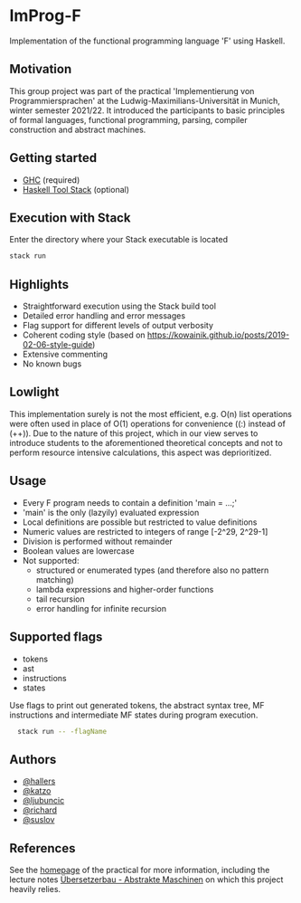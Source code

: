 # ImProg-F

Implementation of the functional programming language 'F' using Haskell. 


## Motivation

This group project was part of the practical 'Implementierung von Programmiersprachen' at the Ludwig-Maximilians-Universität in Munich, winter semester 2021/22. It introduced the participants to basic principles of formal languages, functional programming, parsing, compiler construction and abstract machines.


##  Getting started

- [GHC](https://www.haskell.org/downloads/) (required)
- [Haskell Tool Stack](https://docs.haskellstack.org/en/stable/README/) (optional)


## Execution with Stack

Enter the directory where your Stack executable is located
```bash
stack run
```


## Highlights

- Straightforward execution using the Stack build tool
- Detailed error handling and error messages
- Flag support for different levels of output verbosity
- Coherent coding style (based on https://kowainik.github.io/posts/2019-02-06-style-guide)
- Extensive commenting
- No known bugs


## Lowlight

This implementation surely is not the most efficient, e.g. O(n) list operations were often used in place of O(1) operations for convenience ((:) instead of (++)). Due to the nature of this project, which in our view serves to introduce students to the aforementioned theoretical concepts and not to perform resource intensive calculations, this aspect was deprioritized.


## Usage

- Every F program needs to contain a definition 'main = ...;'
- 'main' is the only (lazyily) evaluated expression
- Local definitions are possible but restricted to value definitions
- Numeric values are restricted to integers of range [-2^29, 2^29-1]
- Division is performed without remainder
- Boolean values are lowercase
- Not supported:
  - structured or enumerated types (and therefore also no pattern matching)
  - lambda expressions and higher-order functions
  - tail recursion
  - error handling for infinite recursion



## Supported flags

- tokens
- ast
- instructions
- states

Use flags to print out generated tokens, the abstract syntax tree, 
MF instructions and intermediate MF states during program execution.

```bash
  stack run -- -flagName
```


## Authors

- [@hallers](https://gitlab2.cip.ifi.lmu.de/hallers)
- [@katzo](https://gitlab2.cip.ifi.lmu.de/katzo)
- [@ljubuncic](https://gitlab2.cip.ifi.lmu.de/ljubuncic)
- [@richard](https://gitlab2.cip.ifi.lmu.de/richard)
- [@suslov](https://gitlab2.cip.ifi.lmu.de/suslov)


## References

See the [homepage](https://uni2work.ifi.lmu.de/course/W21/IfI/ImProg) of the practical for more information, including the lecture notes 
[Übersetzerbau - Abstrakte Maschinen](https://uni2work.ifi.lmu.de/course/W21/IfI/ImProg/file/Skript/download/bry-eisinger-uebersaetzerbau--2004.pdf) on which this project heavily relies.